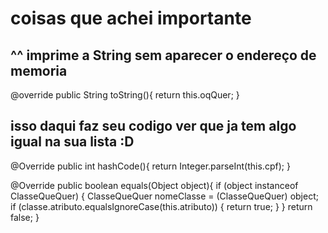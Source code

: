# coisas que achei importante

## ^^ imprime a String sem aparecer o endereço de memoria
@override
public String toString(){
    return this.oqQuer;
}


## isso daqui faz seu codigo ver que ja tem algo igual na sua lista :D

@Override
public int hashCode(){
    return Integer.parseInt(this.cpf);
}

@Override
public boolean equals(Object object){
    if (object instanceof ClasseQueQuer) {
        ClasseQueQuer nomeClasse = (ClasseQueQuer) object;
        if (classe.atributo.equalsIgnoreCase(this.atributo)) {
            return true;
        }
    }
        return false;
}
        